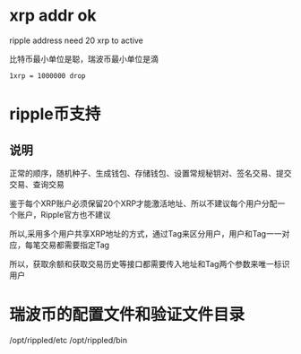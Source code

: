 # xrp addr ok

ripple address need 20 xrp to active

比特币最小单位是聪，瑞波币最小单位是滴

```
1xrp = 1000000 drop
```

# ripple币支持

## 说明

正常的顺序，随机种子、生成钱包、存储钱包、设置常规秘钥对、签名交易、提交交易、查询交易

鉴于每个XRP账户必须保留20个XRP才能激活地址、所以不建议每个用户分配一个账户，Ripple官方也不建议

所以,采用多个用户共享XRP地址的方式，通过Tag来区分用户，用户和Tag一一对应，每笔交易都需要指定Tag

所以，获取余额和获取交易历史等接口都需要传入地址和Tag两个参数来唯一标识用户


# 瑞波币的配置文件和验证文件目录
/opt/rippled/etc 
/opt/rippled/bin
